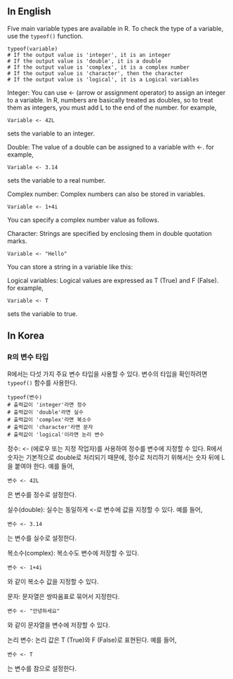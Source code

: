 ## In English
Five main variable types are available in R. To check the type of a variable, use the `typeof()` function.

```
typeof(variable)
# If the output value is 'integer', it is an integer
# If the output value is 'double', it is a double
# If the output value is 'complex', it is a complex number
# If the output value is 'character', then the character
# If the output value is 'logical', it is a Logical variables
```

Integer: You can use <- (arrow or assignment operator) to assign an integer to a variable. In R, numbers are basically treated as doubles, so to treat them as integers, you must add L to the end of the number. for example,
```
Variable <- 42L
```
sets the variable to an integer.

Double: The value of a double can be assigned to a variable with <-. for example,
```
Variable <- 3.14
```
sets the variable to a real number.

Complex number: Complex numbers can also be stored in variables.
```
Variable <- 1+4i
```
You can specify a complex number value as follows.

Character: Strings are specified by enclosing them in double quotation marks.
```
Variable <- "Hello"
```
You can store a string in a variable like this:

Logical variables: Logical values ​​are expressed as T (True) and F (False). for example,
```
Variable <- T
```
sets the variable to true.


## In Korea

### R의 변수 타입

R에서는 다섯 가지 주요 변수 타입을 사용할 수 있다. 변수의 타입을 확인하려면 `typeof()` 함수를 사용한다.

```
typeof(변수)
# 출력값이 'integer'라면 정수
# 출력값이 'double'라면 실수
# 출력값이 'complex'라면 복소수
# 출력값이 'character'라면 문자
# 출력값이 'logical'이라면 논리 변수
```

정수: <- (에로우 또는 지정 작업자)를 사용하여 정수를 변수에 지정할 수 있다. R에서 숫자는 기본적으로 double로 처리되기 때문에, 정수로 처리하기 위해서는 숫자 뒤에 L을 붙여야 한다. 예를 들어, 
```
변수 <- 42L
```
은 변수를 정수로 설정한다.

실수(double): 실수는 동일하게 <-로 변수에 값을 지정할 수 있다. 예를 들어,
```
변수 <- 3.14
```
는 변수를 실수로 설정한다.

복소수(complex): 복소수도 변수에 저장할 수 있다. 
```
변수 <- 1+4i
```
와 같이 복소수 값을 지정할 수 있다.

문자: 문자열은 쌍따옴표로 묶어서 지정한다. 
```
변수 <- "안녕하세요"
```
와 같이 문자열을 변수에 저장할 수 있다.

논리 변수: 논리 값은 T (True)와 F (False)로 표현된다. 예를 들어, 
```
변수 <- T
```
는 변수를 참으로 설정한다.


